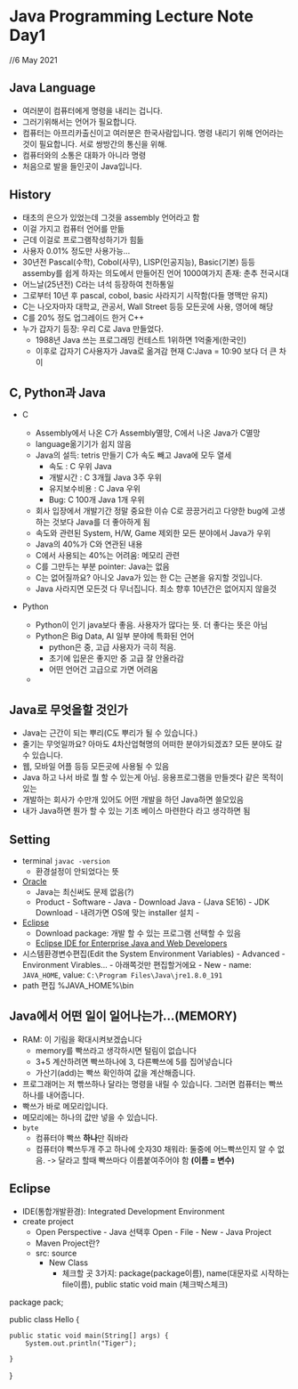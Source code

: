 # Java Programming Lecture Note Day1
//6 May 2021


## Java Language
* 여러분이 컴퓨터에게 명령을 내리는 겁니다.
* 그러기위해서는 언어가 필요합니다.
* 컴퓨터는 아프리카출신이고 여러분은 한국사람입니다. 명령 내리기 위해 언어라는것이 필요합니다. 서로 쌍방간의 통신을 위해.
* 컴퓨터와의 소통은 대화가 아니라 명령
* 처음으로 발을 들인곳이 Java입니다.

## History
*  태초의 은으가 있었는데 그것을 assembly 언어라고 함
*  이걸 가지고 컴퓨터 언어를 만듦
*  근데 이걸로 프로그램작성하기가 힘듦
*  사용자 0.01% 정도만 사용가능...
*  30년전 Pascal(수학), Cobol(사무), LISP(인공지능), Basic(기본) 등등 assemby를 쉽게 하자는 의도에서 만들어진 언어 1000여가지 존재: 춘추 전국시대
*  어느날(25년전) C라는 녀석 등장하여 천하통일
*  그로부터 10년 후 pascal, cobol, basic 사라지기 시작함(다들 명맥만 유지)
*  C는 나오자마자 대학교, 관공서, Wall Street 등등 모든곳에 사용, 영어에 해당
*  C를 20% 정도 업그레이드 한거 C++
*  누가 갑자기 등장: 우리 C로 Java 만들었다.
   *  1988년 Java 쓰는 프로그래밍 컨테스트 1위하면 1억줄게(한국인)
   *  이후로 갑자기 C사용자가 Java로 옮겨감 현재 C:Java = 10:90 보다 더 큰 차이


## C, Python과 Java
 * C  
   *  Assembly에서 나온 C가 Assembly멸망, C에서 나온 Java가 C멸망
   *  language옮기기가 쉽지 않음
   *  Java의 설득: tetris 만들기 C가 속도 빼고 Java에 모두 열세
      *  속도 : C 우위  Java
      *  개발시간 : C 3개월  Java 3주 우위
      *  유지보수비용 : C   Java 우위
      *  Bug: C 100개   Java 1개 우위
   * 회사 입장에서 개발기간 정말 중요한 이슈 C로 끙끙거리고 다양한 bug에 고생하는 것보다 Java를 더 좋아하게 됨
   * 속도와 관련된 System, H/W, Game 제외한 모든 분야에서 Java가 우위
   * Java의 40%가 C와 연관된 내용
   * C에서 사용되는 40%는 어려움: 메모리 관련
   * C를 그만두는 부분 pointer: Java는 없음
   * C는 없어질까요? 아니오 Java가 있는 한 C는 근본을 유지할 것입니다.
   * Java 사라지면 모든것 다 무너집니다. 최소 향후 10년간은 없어지지 않을것

* Python
  * Python이 인기 java보다 좋음. 사용자가 많다는 뜻. 더 좋다는 뜻은 아님
  * Python은 Big Data, AI 일부 분야에 특화된 언어
    * python은 중, 고급 사용자가 극히 적음.
    * 초기에 입문은 좋지만 중 고급 잘 안올라감
    * 어떤 언어건 고급으로 가면 어려움
  * 


## Java로 무엇을할 것인가
* Java는 근간이 되는 뿌리(C도 뿌리가 될 수 있습니다.)
* 줄기는 무엇일까요? 아마도 4차산업혁명의 어떠한 분야가되겠죠? 모든 분야도 갈 수 있습니다.
* 웹, 모바일 어플 등등 모든곳에 사용될 수 있음
* Java 하고 나서 바로 뭘 할 수 있는게 아님. 응용프로그램을 만들겟다 같은 목적이 있는
* 개발하는 회사가 수만개 있어도 어떤 개발을 하던 Java하면 쓸모있음
* 내가 Java하면 뭔가 할 수 있는 기초 베이스 마련한다 라고 생각하면 됨


## Setting
* terminal  `javac -version`
  * 환경설정이 안되었다는 뜻
* [Oracle](https://www.oracle.com/index.html, "Java설치")
  * Java는 최신써도 문제 없음(?)
  * Product - Software - Java - Download Java - (Java SE16) - JDK Download - 내려가면 OS에 맞는 installer 설치 - 
* [Eclipse](https://www.eclipse.org/"eclipse")
  * Download package: 개발 할 수 있는 프로그램 선택할 수 있음
  * [Eclipse IDE for Enterprise Java and Web Developers](https://www.eclipse.org/downloads/packages/release/2021-03/r/eclipse-ide-enterprise-java-and-web-developers/, "Install Package for Enterprise and Developers" )
* 시스템환경변수편집(Edit the System Environment Variables) - Advanced - Environment Virables... - 아래쪽것만 편집할거에요 - New - name: `JAVA_HOME`, value: `C:\Program Files\Java\jre1.8.0_191`
* path 편집
%JAVA_HOME%\bin

## Java에서 어떤 일이 일어나는가...(MEMORY)
* RAM: 이 기림을 확대시켜보겠습니다
  * memory를 빡쓰라고 생각하시면 털림이 없습니다
  * 3+5 계산하려면 빡쓰하나에 3, 다른빡쓰에 5를 집어넣습니다
  * 가산기(add)는 빡쓰 확인하여 값을 계산해줍니다.
* 프로그래머는 저 빢쓰하나 달라는 명령을 내릴 수 있습니다. 그러면 컴퓨터는 빡쓰 하나를 내어줍니다.
* 빡쓰가 바로 메모리입니다.
* 메모리에는 하나의 값만 넣을 수 있습니다.
* `byte`
  * 컴퓨터야 빡쓰 **하나**만 줘바라
  * 컴퓨터야 빡쓰두개 주고 하나에 숫자30 채워라: 둘중에 어느빡쓰인지 알 수 없음. -> 달라고 할때 빡쓰마다 이름붙여주어야 함 **(이름 = 변수)**


## Eclipse
* IDE(통합개발환경): Integrated Development Environment 
* create project 
  * Open Perspective - Java 선택후 Open - File - New - Java Project
  * Maven Project란?
  * src: source
    * New Class
      * 체크할 곳 3가지: package(package이름), name(대문자로 시작하는 file이름), public static void main (체크박스체크)


package pack;

public class Hello {

	public static void main(String[] args) {
		System.out.println("Tiger");

	}

}

